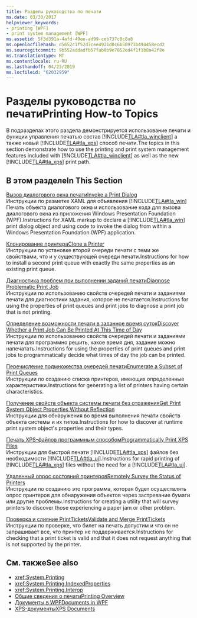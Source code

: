 ```yaml
---
title: Разделы руководства по печати
ms.date: 03/30/2017
helpviewer_keywords:
- printing [WPF]
- print system management [WPF]
ms.assetid: 5f3d391a-4afd-49ee-ad99-ceb737c0c8a8
ms.openlocfilehash: d5652c1f52d7cee4921d0c6b50973b494458ecd2
ms.sourcegitcommit: 9b552addadfb57fab0b9e7852ed4f1f1b8a42f8e
ms.translationtype: MT
ms.contentlocale: ru-RU
ms.lasthandoff: 04/23/2019
ms.locfileid: "62032959"
---
```

# <a name="printing-how-to-topics"></a><span data-ttu-id="e6527-102">Разделы руководства по печати</span><span class="sxs-lookup"><span data-stu-id="e6527-102">Printing How-to Topics</span></span>
<span data-ttu-id="e6527-103">В подразделах этого раздела демонстрируется использование печати и функции управления печатью состав [!INCLUDE[TLA#tla_winclient](../../../../includes/tlasharptla-winclient-md.md)] а также новый [!INCLUDE[TLA#tla_xps](../../../../includes/tlasharptla-xps-md.md)] способ печати.</span><span class="sxs-lookup"><span data-stu-id="e6527-103">The topics in this section demonstrate how to use the printing and print system management features included with [!INCLUDE[TLA#tla_winclient](../../../../includes/tlasharptla-winclient-md.md)] as well as the new [!INCLUDE[TLA#tla_xps](../../../../includes/tlasharptla-xps-md.md)] print path.</span></span>  
  
## <a name="in-this-section"></a><span data-ttu-id="e6527-104">В этом разделе</span><span class="sxs-lookup"><span data-stu-id="e6527-104">In This Section</span></span>  
 [<span data-ttu-id="e6527-105">Вызов диалогового окна печати</span><span class="sxs-lookup"><span data-stu-id="e6527-105">Invoke a Print Dialog</span></span>](how-to-invoke-a-print-dialog.md)  
 <span data-ttu-id="e6527-106">Инструкции по разметке XAML для объявления [!INCLUDE[TLA#tla_win](../../../../includes/tlasharptla-win-md.md)] Печать объекта диалогового окна и использование кода для вызова диалогового окна из приложения Windows Presentation Foundation (WPF).</span><span class="sxs-lookup"><span data-stu-id="e6527-106">Instructions for XAML markup to declare a [!INCLUDE[TLA#tla_win](../../../../includes/tlasharptla-win-md.md)] print dialog object and using code to invoke the dialog from within a Windows Presentation Foundation (WPF) application.</span></span>  
  
 [<span data-ttu-id="e6527-107">Клонирование принтера</span><span class="sxs-lookup"><span data-stu-id="e6527-107">Clone a Printer</span></span>](how-to-clone-a-printer.md)  
 <span data-ttu-id="e6527-108">Инструкции по установке второй очереди печати с теми же свойствами, что и у существующей очереди печати.</span><span class="sxs-lookup"><span data-stu-id="e6527-108">Instructions for how to install a second print queue with exactly the same properties as an existing print queue.</span></span>  
  
 [<span data-ttu-id="e6527-109">Диагностика проблем при выполнении заданий печати</span><span class="sxs-lookup"><span data-stu-id="e6527-109">Diagnose Problematic Print Job</span></span>](how-to-diagnose-problematic-print-job.md)  
 <span data-ttu-id="e6527-110">Инструкции по использованию свойств очередей печати и заданиями печати для диагностики задания, которое не печатается.</span><span class="sxs-lookup"><span data-stu-id="e6527-110">Instructions for using the properties of print queues and print jobs to diagnose a print job that is not printing.</span></span>  
  
 [<span data-ttu-id="e6527-111">Определение возможности печати в заданное время суток</span><span class="sxs-lookup"><span data-stu-id="e6527-111">Discover Whether a Print Job Can Be Printed At This Time of Day</span></span>](how-to-discover-whether-a-print-job-can-be-printed-at-this-time-of-day.md)  
 <span data-ttu-id="e6527-112">Инструкции по использованию свойств очередей печати и заданиями печати для программно решить, какое время дня, задание можно напечатать.</span><span class="sxs-lookup"><span data-stu-id="e6527-112">Instructions for using the properties of print queues and print jobs to programmatically decide what times of day the job can be printed.</span></span>  
  
 [<span data-ttu-id="e6527-113">Перечисление подмножества очередей печати</span><span class="sxs-lookup"><span data-stu-id="e6527-113">Enumerate a Subset of Print Queues</span></span>](how-to-enumerate-a-subset-of-print-queues.md)  
 <span data-ttu-id="e6527-114">Инструкции по созданию списка принтеров, имеющих определенные характеристики.</span><span class="sxs-lookup"><span data-stu-id="e6527-114">Instructions for generating a list of printers having certain characteristics.</span></span>  
  
 [<span data-ttu-id="e6527-115">Получение свойств объекта системы печати без отражения</span><span class="sxs-lookup"><span data-stu-id="e6527-115">Get Print System Object Properties Without Reflection</span></span>](how-to-get-print-system-object-properties-without-reflection.md)  
 <span data-ttu-id="e6527-116">Инструкции для обнаружения во время выполнения печати свойств объекта системы и их типов.</span><span class="sxs-lookup"><span data-stu-id="e6527-116">Instructions for how to discover at runtime print system object's properties and their types.</span></span>  
  
 [<span data-ttu-id="e6527-117">Печать XPS-файлов программным способом</span><span class="sxs-lookup"><span data-stu-id="e6527-117">Programmatically Print XPS Files</span></span>](how-to-programmatically-print-xps-files.md)  
 <span data-ttu-id="e6527-118">Инструкции для быстрой печати [!INCLUDE[TLA#tla_xps](../../../../includes/tlasharptla-xps-md.md)] файлов без необходимости [!INCLUDE[TLA#tla_ui](../../../../includes/tlasharptla-ui-md.md)].</span><span class="sxs-lookup"><span data-stu-id="e6527-118">Instructions for rapid printing of [!INCLUDE[TLA#tla_xps](../../../../includes/tlasharptla-xps-md.md)] files without the need for a [!INCLUDE[TLA#tla_ui](../../../../includes/tlasharptla-ui-md.md)].</span></span>  
  
 [<span data-ttu-id="e6527-119">Удаленный опрос состояний принтеров</span><span class="sxs-lookup"><span data-stu-id="e6527-119">Remotely Survey the Status of Printers</span></span>](how-to-remotely-survey-the-status-of-printers.md)  
 <span data-ttu-id="e6527-120">Инструкции по созданию это программа, которая будет осуществлять опрос принтеров для обнаружения объектов через застревание бумаги или другие проблемы.</span><span class="sxs-lookup"><span data-stu-id="e6527-120">Instructions for creating a utility that will survey printers to discover those experiencing a paper jam or other problem.</span></span>  
  
 [<span data-ttu-id="e6527-121">Проверка и слияние PrintTickets</span><span class="sxs-lookup"><span data-stu-id="e6527-121">Validate and Merge PrintTickets</span></span>](how-to-validate-and-merge-printtickets.md)  
 <span data-ttu-id="e6527-122">Инструкции по проверке, что билет на печать допустим и что он не запрашивает все, что принтер не поддерживается.</span><span class="sxs-lookup"><span data-stu-id="e6527-122">Instructions for checking that a print ticket is valid and that it does not request anything that is not supported by the printer.</span></span>  
  
## <a name="see-also"></a><span data-ttu-id="e6527-123">См. также</span><span class="sxs-lookup"><span data-stu-id="e6527-123">See also</span></span>

- <xref:System.Printing>
- <xref:System.Printing.IndexedProperties>
- <xref:System.Printing.Interop>
- [<span data-ttu-id="e6527-124">Общие сведения о печати</span><span class="sxs-lookup"><span data-stu-id="e6527-124">Printing Overview</span></span>](printing-overview.md)
- [<span data-ttu-id="e6527-125">Документы в WPF</span><span class="sxs-lookup"><span data-stu-id="e6527-125">Documents in WPF</span></span>](documents-in-wpf.md)
- [<span data-ttu-id="e6527-126">XPS-документы</span><span class="sxs-lookup"><span data-stu-id="e6527-126">XPS Documents</span></span>](/windows/desktop/printdocs/documents)
